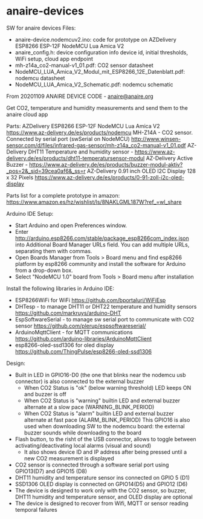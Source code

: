 # anaire-devices
SW for anaire devices
Files:
- anaire-device.nodemcuv2.ino: code for prototype on AZDelivery ESP8266 ESP-12F NodeMCU Lua Amica V2
- anaire_config.h: device configuration info
  device id, initial thresholds, WiFi setup, cloud app endpoint
- mh-z14a_co2-manual-v1_01.pdf: CO2 sensor datasheet
- NodeMCU_LUA_Amica_V2_Modul_mit_ESP8266_12E_Datenblatt.pdf: nodemcu datasheet
- NodeMCU_LUA_Amica_V2_Schematic.pdf: nodemcu schematic

From 20201109 ANAIRE DEVICE CODE - anaire@anaire.org

Get CO2, temperature and humidity measurements and send them to the anaire cloud app

Parts:
AZDelivery ESP8266 ESP-12F NodeMCU Lua Amica V2 https://www.az-delivery.de/es/products/nodemcu
MH-Z14A - CO2 sensor. Connected by serial port (swSerial on NodeMCU) http://www.winsen-sensor.com/d/files/infrared-gas-sensor/mh-z14a_co2-manual-v1_01.pdf 
AZ-Delivery DHT11 Temperature and humidity sensor - https://www.az-delivery.de/es/products/dht11-temperatursensor-modul
AZ-Delivery Active Buzzer - https://www.az-delivery.de/es/products/buzzer-modul-aktiv?_pos=2&_sid=39cea0af6&_ss=r
AZ-Delivery 0.91 inch OLED I2C Display 128 x 32 Pixels  https://www.az-delivery.de/es/products/0-91-zoll-i2c-oled-display

Parts list for a complete prototype in amazon: https://www.amazon.es/hz/wishlist/ls/8NAKLGML187W?ref_=wl_share

Arduino IDE Setup:
 - Start Arduino and open Preferences window.
 - Enter http://arduino.esp8266.com/stable/package_esp8266com_index.json into Additional Board Manager URLs field. You can add multiple URLs, separating them with commas.
 - Open Boards Manager from Tools > Board menu and find esp8266 platform by esp8266 community and install the software for Arduino from a drop-down box.
 - Select "NodeMCU 1.0" board from Tools > Board menu after installation

Install the following libraries in Arduino IDE:
- ESP8266WiFi for WiFi https://github.com/bportaluri/WiFiEsp
- DHTesp - to manage DHT11 or DHT22 temperature and humidity sensors https://github.com/markruys/arduino-DHT
- EspSoftwareSerial - to manage sw serial port to communicate with CO2 sensor https://github.com/plerup/espsoftwareserial/
- ArduinoMqttClient - for MQTT communications https://github.com/arduino-libraries/ArduinoMqttClient
- esp8266-oled-ssd1306 for oled display https://github.com/ThingPulse/esp8266-oled-ssd1306

Design:
- Built in LED in GPIO16-D0 (the one that blinks near the nodemcu usb connector) is also connected to the external buzzer
  * When CO2 Status is "ok" (below warning threshold) LED keeps ON and buzzer is off
  * When CO2 Status is "warning" builtin LED and external buzzer alternate at a slow pace (WARNING_BLINK_PERIOD)
  * When CO2 Status is "alarm" builtin LED and external buzzer alternate at fast pace (ALARM_BLINK_PERIOD)
  This GPIO16 is also used when downloading SW to the nodemcu board: the external buzzer sounds while downloading to the board
- Flash button, to the risht of the USB connector, allows to toggle between activating/deactivating local alarms (visual and sound)
  * It also shows device ID and IP address after being pressed until a new CO2 measurement is displayed
- CO2 sensor is connected through a software serial port using GPIO13(D7) and GPIO15 (D8)
- DHT11 humidity and temperature sensor ins connected on GPIO 5 (D1)
- SSD1306 OLED display is connected on GPIO14(D5) and GPIO12 (D6)
- The device is designed to work only with the CO2 sensor, so buzzer, DHT11 humidity and temperature sensor, and OLED display are optional
- The device is designed to recover from Wifi, MQTT or sensor reading temporal failures

